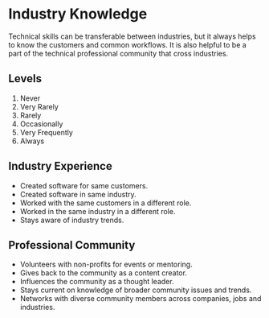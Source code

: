 # Industry Knowledge

Technical skills can be transferable between industries, but it always helps to know the customers and common workflows.
It is also helpful to be a part of the technical professional community that cross industries. 

## Levels

1. Never
2. Very Rarely 
3. Rarely
4. Occasionally
5. Very Frequently
6. Always

## Industry Experience

* Created software for same customers.
* Created software in same industry.  
* Worked with the same customers in a different role.
* Worked in the same industry in a different role. 
* Stays aware of industry trends.

## Professional Community

* Volunteers with non-profits for events or mentoring.
* Gives back to the community as a content creator.
* Influences the community as a thought leader.
* Stays current on knowledge of broader community issues and trends.
* Networks with diverse community members across companies, jobs and industries.
